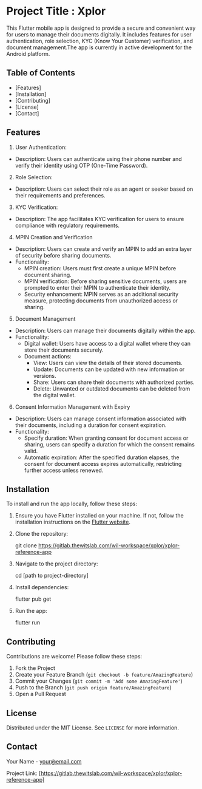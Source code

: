 # Project Title : Xplor

This Flutter mobile app is designed to provide a secure and convenient way for users to manage their documents digitally.
It includes features for user authentication, role selection, KYC (Know Your Customer) verification, and document management.The app is currently in active development for the Android platform.

## Table of Contents

- [Features]
- [Installation]
- [Contributing]
- [License]
- [Contact]


## Features

1. User Authentication:

- Description: Users can authenticate using their phone number and verify their identity using OTP (One-Time Password).

2. Role Selection:
- Description: Users can select their role as an agent or seeker based on their requirements and preferences.

3. KYC Verification:
- Description: The app facilitates KYC verification for users to ensure compliance with regulatory requirements.

4. MPIN Creation and Verification
- Description: Users can create and verify an MPIN to add an extra layer of security before sharing documents.
- Functionality:
    - MPIN creation: Users must first create a unique MPIN before document sharing.
    - MPIN verification: Before sharing sensitive documents, users are prompted to enter their MPIN to authenticate their identity.
    - Security enhancement: MPIN serves as an additional security measure, protecting documents from unauthorized access or sharing.


5. Document Management
- Description: Users can manage their documents digitally within the app.
- Functionality:
    - Digital wallet: Users have access to a digital wallet where they can store their documents securely.
    - Document actions:
        - View: Users can view the details of their stored documents.
        - Update: Documents can be updated with new information or versions.
        - Share: Users can share their documents with authorized parties.
        - Delete: Unwanted or outdated documents can be deleted from the digital wallet.

6. Consent Information Management with Expiry
- Description: Users can manage consent information associated with their documents, including a duration for consent expiration.
- Functionality:
    - Specify duration: When granting consent for document access or sharing, users can specify a duration for which the consent remains valid.
    - Automatic expiration: After the specified duration elapses, the consent for document access expires automatically, restricting further access unless renewed.

## Installation

To install and run the app locally, follow these steps:

1. Ensure you have Flutter installed on your machine. If not, follow the installation instructions on the [Flutter website](https://flutter.dev/docs/get-started/install).

2. Clone the repository:

   git clone <https://gitlab.thewitslab.com/wil-workspace/xplor/xplor-reference-app>

3. Navigate to the project directory:

   cd [path to project-directory]

4. Install dependencies:

   flutter pub get

5. Run the app:

   flutter run

## Contributing

Contributions are welcome! Please follow these steps:

1. Fork the Project
2. Create your Feature Branch (`git checkout -b feature/AmazingFeature`)
3. Commit your Changes (`git commit -m 'Add some AmazingFeature'`)
4. Push to the Branch (`git push origin feature/AmazingFeature`)
5. Open a Pull Request

## License

Distributed under the MIT License. See `LICENSE` for more information.

## Contact

Your Name - your@email.com

Project Link: [https://gitlab.thewitslab.com/wil-workspace/xplor/xplor-reference-app]
